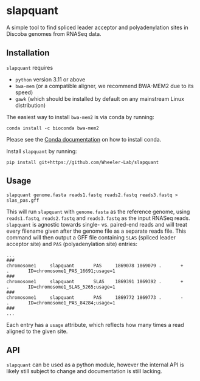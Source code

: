 # slapquant

A simple tool to find spliced leader acceptor and polyadenylation sites in Discoba genomes from RNASeq data.

## Installation

`slapquant` requires
 * `python` version 3.11 or above
 * `bwa-mem` (or a compatible aligner, we recommend BWA-MEM2 due to its speed)
 * `gawk` (which should be installed by default on any mainstream Linux distribution)

 The easiest way to install `bwa-mem2` is via conda by running:
 ```
 conda install -c bioconda bwa-mem2
 ```
Please see the [Conda documentation](https://conda.io/projects/conda/en/latest/user-guide/install/index.html) on how to install conda.

Install `slapquant` by running:
```
pip install git+https://github.com/Wheeler-Lab/slapquant
```

## Usage

```
slapquant genome.fasta reads1.fastq reads2.fastq reads3.fastq > slas_pas.gff
```
This will run `slapquant` with `genome.fasta` as the reference genome, using `reads1.fastq`, `reads2.fastq` and `reads3.fastq` as the input RNASeq reads. `slapquant` is agnostic towards single- vs. paired-end reads and will treat every filename given after the genome file as a separate reads file. This command will then output a GFF file containing `SLAS` (spliced leader acceptor site) and `PAS` (polyadenylation site) entries:
```
...
###
chromosome1     slapquant       PAS     1869078 1869079 .       +       .       ID=chromosome1_PAS_16691;usage=1
###
chromosome1     slapquant       SLAS    1869391 1869392 .       +       .       ID=chromosome1_SLAS_5265;usage=1
###
chromosome1     slapquant       PAS     1869772 1869773 .       -       .       ID=chromosome1_PAS_84284;usage=1
###
...
```
Each entry has a `usage` attribute, which reflects how many times a read aligned to the given site.

## API

`slapquant` can be used as a python module, however the internal API is likely still subject to change and documentation is still lacking.